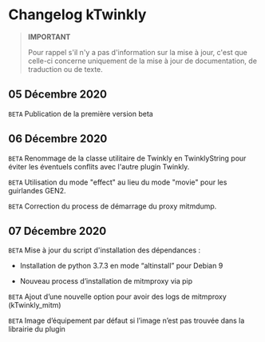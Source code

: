 # Changelog kTwinkly

>**IMPORTANT**
>
>Pour rappel s'il n'y a pas d'information sur la mise à jour, c'est que celle-ci concerne uniquement de la mise à jour de documentation, de traduction ou de texte.



## 05 Décembre 2020

``BETA`` Publication de la première version beta

## 06 Décembre 2020

``BETA`` Renommage de la classe utilitaire de Twinkly en TwinklyString pour éviter les éventuels conflits avec l'autre plugin Twinkly.

``BETA`` Utilisation du mode "effect" au lieu du mode "movie" pour les guirlandes GEN2.

``BETA`` Correction du process de démarrage du proxy mitmdump.

## 07 Décembre 2020

`BETA` Mise à jour du script d'installation des dépendances :

- Installation de python 3.7.3 en mode “altinstall” pour Debian 9

- Nouveau process d’installation de mitmproxy via pip

`BETA` Ajout d’une nouvelle option pour avoir des logs de mitmproxy (kTwinkly_mitm)

`BETA` Image d’équipement par défaut si l’image n’est pas trouvée dans la librairie du plugin



